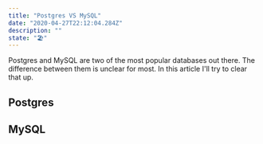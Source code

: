 ```yaml
---
title: "Postgres VS MySQL"
date: "2020-04-27T22:12:04.284Z"
description: ""
state: "🏖"
---
```

Postgres and MySQL are two of the most popular databases out there. The difference between them is unclear for most. In this article I'll try to clear that up.

## Postgres

## MySQL
